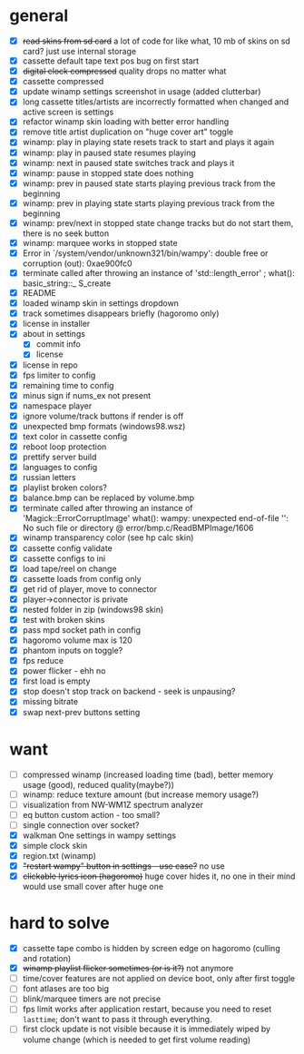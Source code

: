 # general

- [x] <s>read skins from sd card</s> a lot of code for like what, 10 mb of skins on sd card? just use internal storage
- [x] cassette default tape text pos bug on first start
- [x] <s>digital clock compressed</s> quality drops no matter what
- [x] cassette compressed
- [x] update winamp settings screenshot in usage (added clutterbar)
- [x] long cassette titles/artists are incorrectly formatted when changed and active screen is settings
- [x] refactor winamp skin loading with better error handling
- [x] remove title artist duplication on "huge cover art" toggle
- [x] winamp: play in playing state resets track to start and plays it again
- [x] winamp: play in paused state resumes playing
- [x] winamp: next in paused state switches track and plays it
- [x] winamp: pause in stopped state does nothing
- [x] winamp: prev in paused state starts playing previous track from the beginning
- [x] winamp: prev in playing state starts playing previous track from the beginning
- [x] winamp: prev/next in stopped state change tracks but do not start them, there is no seek button
- [x] winamp: marquee works in stopped state
- [x] Error in `/system/vendor/unknown321/bin/wampy': double free or corruption (out): 0xae900fc0
- [x] terminate called after throwing an instance of 'std::length_error' ; what():  basic_string::_ S_create
- [x] README
- [x] loaded winamp skin in settings dropdown
- [x] track sometimes disappears briefly (hagoromo only)
- [x] license in installer
- [x] about in settings
  - [x] commit info
  - [x] license
- [x] license in repo
- [x] fps limiter to config
- [x] remaining time to config
- [x] minus sign if nums_ex not present
- [x] namespace player
- [x] ignore volume/track buttons if render is off
- [x] unexpected bmp formats (windows98.wsz)
- [x] text color in cassette config
- [x] reboot loop protection
- [x] prettify server build
- [x] languages to config
- [x] russian letters
- [x] playlist broken colors?
- [x] balance.bmp can be replaced by volume.bmp
- [x] terminate called after throwing an instance of 'Magick::ErrorCorruptImage' what():  wampy: unexpected
  end-of-file '': No such file or directory @ error/bmp.c/ReadBMPImage/1606
- [x] winamp transparency color (see hp calc skin)
- [x] cassette config validate
- [x] cassette configs to ini
- [x] load tape/reel on change
- [x] cassette loads from config only
- [x] get rid of player, move to connector
- [x] player->connector is private
- [x] nested folder in zip (windows98 skin)
- [x] test with broken skins
- [x] pass mpd socket path in config
- [x] hagoromo volume max is 120
- [x] phantom inputs on toggle?
- [x] fps reduce
- [x] power flicker - ehh no
- [x] first load is empty
- [x] stop doesn't stop track on backend - seek is unpausing?
- [x] missing bitrate
- [x] swap next-prev buttons setting

# want

- [ ] compressed winamp (increased loading time (bad), better memory usage (good), reduced quality(maybe?))
- [ ] winamp: reduce texture amount (but increase memory usage?)
- [ ] visualization from NW-WM1Z spectrum analyzer
- [ ] eq button custom action - too small?
- [ ] single connection over socket?
- [x] walkman One settings in wampy settings
- [x] simple clock skin
- [x] region.txt (winamp)
- [x] <s>"restart wampy" button in settings - use case?</s> no use
- [x] <s>clickable lyrics icon (hagoromo)</s> huge cover hides it, no one in their mind would use small cover after huge
  one

# hard to solve

- [x] cassette tape combo is hidden by screen edge on hagoromo (culling and rotation)
- [x] <s>winamp playlist flicker sometimes (or is it?)</s> not anymore
- [ ] time/cover features are not applied on device boot, only after first toggle
- [ ] font atlases are too big
- [ ] blink/marquee timers are not precise
- [ ] fps limit works after application restart, because you need to reset `lasttime`; don't want to pass it through
  everything.
- [ ] first clock update is not visible because it is immediately wiped by volume change (which is needed to get first
  volume reading)
